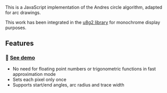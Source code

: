 This is a JavaScript implementation of the Andres circle algorithm, adapted for arc drawings.

This work has been integrated in the [u8g2 library](https://github.com/olikraus/u8g2) for monochrome display purposes.

## Features
### :rocket: [See demo](https://motla.github.io/arc-algorithm/)
- No need for floating point numbers or trigonometric functions in fast approximation mode
- Sets each pixel only once
- Supports start/end angles, arc radius and trace width